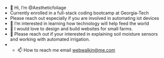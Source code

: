 - 👋 Hi, I’m @Aestheticfoliage
- Currently enrolled in a full-stack coding bootcamp at Georgia-Tech
- Please reach out especially if you are involved in automating iot devices
- 👀 I’m interested in learning how technology will help feed the world
- 🌱 I would love to design and build websites for small farms.
- 💞️ Please reach out if your interested in explaining soil moisture sensors and working with automated irrigation.
- - 📫 How to reach me email webwalkin@me.com

<!---
Aestheticfoliage/Aestheticfoliage is a ✨ special ✨ repository because its `README.md` (this file) appears on your GitHub profile.
You can click the Preview link to take a look at your changes.
--->
